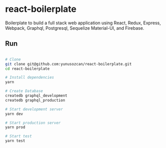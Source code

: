 # react-boilerplate

Boilerplate to build a full stack web application using React, Redux, Express, Webpack, Graphql, Postgresql, Sequelize Material-UI, and Firebase.

## Run
```bash

# Clone
git clone git@github.com:yunusozcan/react-boilerplate.git
cd react-boilerplate

# Install dependencies
yarn

# Create Database
createdb graphql_development
createdb graphql_production

# Start development server
yarn dev

# Start production server
yarn prod

# Start test
yarn test

```